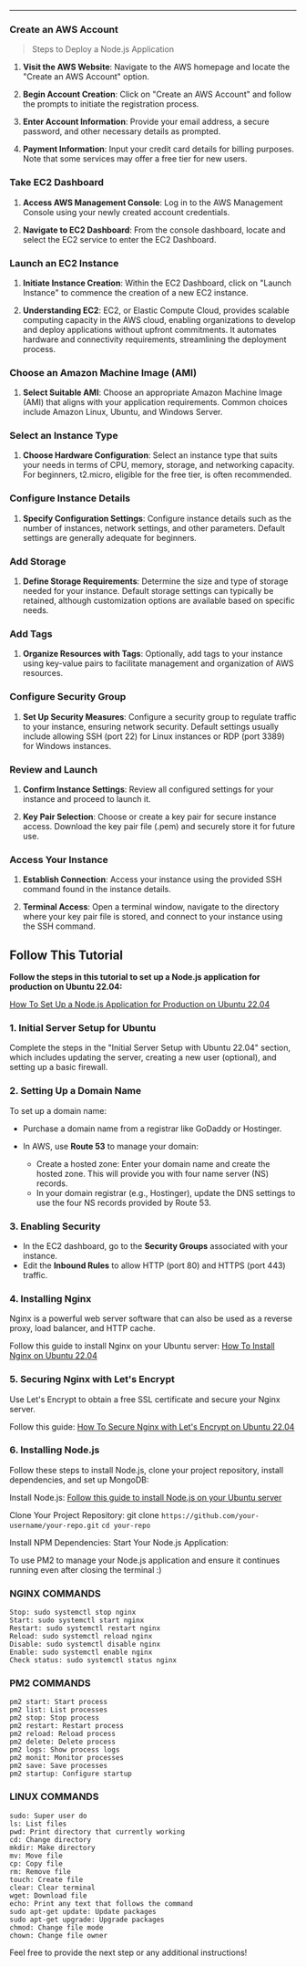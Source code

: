 ---

### **Create an AWS Account**
> Steps to Deploy a Node.js Application



1. **Visit the AWS Website**: Navigate to the AWS homepage and locate the "Create an AWS Account" option.
   
2. **Begin Account Creation**: Click on "Create an AWS Account" and follow the prompts to initiate the registration process.

3. **Enter Account Information**: Provide your email address, a secure password, and other necessary details as prompted.

4. **Payment Information**: Input your credit card details for billing purposes. Note that some services may offer a free tier for new users.

   
### **Take EC2 Dashboard**

1. **Access AWS Management Console**: Log in to the AWS Management Console using your newly created account credentials.

2. **Navigate to EC2 Dashboard**: From the console dashboard, locate and select the EC2 service to enter the EC2 Dashboard.

   
### **Launch an EC2 Instance**

1. **Initiate Instance Creation**: Within the EC2 Dashboard, click on "Launch Instance" to commence the creation of a new EC2 instance.

2. **Understanding EC2**: EC2, or Elastic Compute Cloud, provides scalable computing capacity in the AWS cloud, enabling organizations to develop and deploy applications without upfront commitments. It automates hardware and connectivity requirements, streamlining the deployment process.

   
### **Choose an Amazon Machine Image (AMI)**

1. **Select Suitable AMI**: Choose an appropriate Amazon Machine Image (AMI) that aligns with your application requirements. Common choices include Amazon Linux, Ubuntu, and Windows Server.

   
### **Select an Instance Type**

1. **Choose Hardware Configuration**: Select an instance type that suits your needs in terms of CPU, memory, storage, and networking capacity. For beginners, t2.micro, eligible for the free tier, is often recommended.

   
### **Configure Instance Details**

1. **Specify Configuration Settings**: Configure instance details such as the number of instances, network settings, and other parameters. Default settings are generally adequate for beginners.

   
### **Add Storage**

1. **Define Storage Requirements**: Determine the size and type of storage needed for your instance. Default storage settings can typically be retained, although customization options are available based on specific needs.

   
### **Add Tags**

1. **Organize Resources with Tags**: Optionally, add tags to your instance using key-value pairs to facilitate management and organization of AWS resources.

   
### **Configure Security Group**

1. **Set Up Security Measures**: Configure a security group to regulate traffic to your instance, ensuring network security. Default settings usually include allowing SSH (port 22) for Linux instances or RDP (port 3389) for Windows instances.

   
### **Review and Launch**

1. **Confirm Instance Settings**: Review all configured settings for your instance and proceed to launch it.

2. **Key Pair Selection**: Choose or create a key pair for secure instance access. Download the key pair file (.pem) and securely store it for future use.

   
### **Access Your Instance**

1. **Establish Connection**: Access your instance using the provided SSH command found in the instance details. 

2. **Terminal Access**: Open a terminal window, navigate to the directory where your key pair file is stored, and connect to your instance using the SSH command.

   
## Follow This Tutorial

**Follow the steps in this tutorial to set up a Node.js application for production on Ubuntu 22.04:**

[How To Set Up a Node.js Application for Production on Ubuntu 22.04](https://www.digitalocean.com/community/tutorials/initial-server-setup-with-ubuntu)

### 1. Initial Server Setup for Ubuntu
Complete the steps in the "Initial Server Setup with Ubuntu 22.04" section, which includes updating the server, creating a new user (optional), and setting up a basic firewall.

### 2. Setting Up a Domain Name
To set up a domain name:
- Purchase a domain name from a registrar like GoDaddy or Hostinger.

- In AWS, use **Route 53** to manage your domain:
  - Create a hosted zone: Enter your domain name and create the hosted zone. This will provide you with four name server (NS) records.
  - In your domain registrar (e.g., Hostinger), update the DNS settings to use the four NS records provided by Route 53.

### 3. Enabling Security
- In the EC2 dashboard, go to the **Security Groups** associated with your instance.
- Edit the **Inbound Rules** to allow HTTP (port 80) and HTTPS (port 443) traffic.

### 4. Installing Nginx
Nginx is a powerful web server software that can also be used as a reverse proxy, load balancer, and HTTP cache.

Follow this guide to install Nginx on your Ubuntu server:
[How To Install Nginx on Ubuntu 22.04](https://www.digitalocean.com/community/tutorials/how-to-install-nginx-on-ubuntu-22-04)

### 5. Securing Nginx with Let's Encrypt
Use Let's Encrypt to obtain a free SSL certificate and secure your Nginx server.

Follow this guide:
[How To Secure Nginx with Let's Encrypt on Ubuntu 22.04](https://www.digitalocean.com/community/tutorials/how-to-secure-nginx-with-let-s-encrypt-on-ubuntu-22-04)

### 6. Installing Node.js
Follow these steps to install Node.js, clone your project repository, install dependencies, and set up MongoDB:

Install Node.js:
[Follow this guide to install Node.js on your Ubuntu server](https://www.freecodecamp.org/news/how-to-install-node-js-on-ubuntu/#:~:text=After%20installing%20Node%20and%20NPM,Hello%20World%22%20type%20Node%20project.&text=Now%20run%20the%20setup%20with,a%20new%20file%20called%20app)

Clone Your Project Repository:
git clone `https://github.com/your-username/your-repo.git`
`cd your-repo`

Install NPM Dependencies:
Start Your Node.js Application:

To use PM2 to manage your Node.js application and ensure it continues running even after closing the terminal :)

### NGINX COMMANDS
```
Stop: sudo systemctl stop nginx
Start: sudo systemctl start nginx
Restart: sudo systemctl restart nginx
Reload: sudo systemctl reload nginx
Disable: sudo systemctl disable nginx
Enable: sudo systemctl enable nginx
Check status: sudo systemctl status nginx
```

### PM2 COMMANDS
```
pm2 start: Start process
pm2 list: List processes
pm2 stop: Stop process
pm2 restart: Restart process
pm2 reload: Reload process
pm2 delete: Delete process
pm2 logs: Show process logs
pm2 monit: Monitor processes
pm2 save: Save processes
pm2 startup: Configure startup
```

### LINUX COMMANDS
```
sudo: Super user do
ls: List files
pwd: Print directory that currently working
cd: Change directory
mkdir: Make directory
mv: Move file
cp: Copy file
rm: Remove file
touch: Create file
clear: Clear terminal
wget: Download file
echo: Print any text that follows the command
sudo apt-get update: Update packages
sudo apt-get upgrade: Upgrade packages
chmod: Change file mode
chown: Change file owner
```

Feel free to provide the next step or any additional instructions!